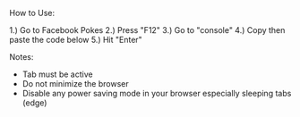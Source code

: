 How to Use:

1.) Go to Facebook Pokes
2.) Press "F12"
3.) Go to "console"
4.) Copy then paste the code below
5.) Hit "Enter"


Notes:

- Tab must be active
- Do not minimize the browser
- Disable any power saving mode in your browser especially sleeping tabs (edge)
